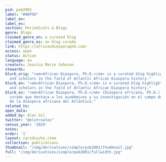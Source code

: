 ```yaml
---
pid: pub2001
label: "#ADPhD"
label_en:
label_es:
section: Periodicals & Blogs
genre: Blogs
claimed_genre_en: a curated blog
claimed_genre_es: un blog curado
link: https://africandiasporaphd.com/
access: open
status: Active
language: en
creators: Jessica Marie Johnson
stewards:
blurb_orig: "<em>African Diaspora, Ph.D.</em> is a curated blog highlighting scholarship
  and scholars in the field of Atlantic African Diaspora history."
blurb_en: "<em>African Diaspora, Ph.D.</em> is a curated blog highlighting scholarship
  and scholars in the field of Atlantic African Diaspora history."
blurb_es: "<em>African Diaspora, Ph.D.</em> (Diáspora africana, Ph.D.) es un blog
  curado que destaca a los académicos y su investigación en el campo de la historia
  de la diáspora africana del Atlántico."
related_to:
open_data:
added_by: Alex Gil
twitter: "@elotroalex"
census_year: '2020'
notes:
order: '1'
layout: caridischo_item
collection: publications
thumbnail: "/img/derivatives/simple/pub2001/thumbnail.jpg"
full: "/img/derivatives/simple/pub2001/fullwidth.jpg"
---
```

